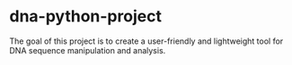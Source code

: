 # dna-python-project
The goal of this project is to create a user-friendly and lightweight tool for DNA sequence manipulation and analysis.
